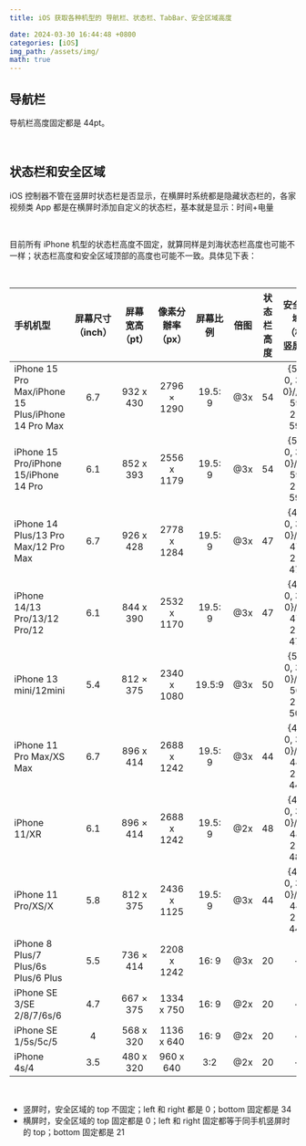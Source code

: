 ```yaml
---
title: iOS 获取各种机型的 导航栏、状态栏、TabBar、安全区域高度

date: 2024-03-30 16:44:48 +0800
categories: [iOS]
img_path: /assets/img/
math: true
---
```


## 导航栏

导航栏高度固定都是 44pt。

<br>

## 状态栏和安全区域

iOS 控制器不管在竖屏时状态栏是否显示，在横屏时系统都是隐藏状态栏的，各家视频类 App 都是在横屏时添加自定义的状态栏，基本就是显示：时间+电量

<br>

目前所有 iPhone 机型的状态栏高度不固定，就算同样是刘海状态栏高度也可能不一样；状态栏高度和安全区域顶部的高度也可能不一致。具体见下表：

<br>

| 手机机型 | 屏幕尺寸（inch） | 屏幕宽高（pt） | 像素分辦率（px） | 屏幕比例 | 倍图 | 状态栏高度 | 安全区域（横/竖屏） |
| :-----| :----: | :----: | :----: | :----: | :----: | :----: | :----: |
| iPhone 15 Pro Max/iPhone 15 Plus/iPhone 14 Pro Max | 6.7 | 932 x 430 | 2796 × 1290 | 19.5: 9 | @3x | 54 | {59, 0, 34, 0}//{0, 59, 21, 59} |
| iPhone 15 Pro/iPhone 15/iPhone 14 Pro | 6.1 | 852 x 393 | 2556 x 1179 | 19.5: 9 | @3x | 54 | {59, 0, 34, 0}/{0, 59, 21, 59} |
| iPhone 14 Plus/13 Pro Max/12 Pro Max | 6.7 | 926 x 428 | 2778 x 1284 | 19.5: 9 | @3x | 47 | {47, 0, 34, 0}/{0, 47, 21, 47} |
| iPhone 14/13 Pro/13/12 Pro/12 | 6.1 | 844 x 390 | 2532 x 1170 | 19.5: 9 | @3x | 47 | {47, 0, 34, 0}/{0, 47, 21, 47} |
| iPhone 13 mini/12mini | 5.4 | 812 × 375 | 2340 x 1080 | 19.5:9 | @3x | 50 | {50, 0, 34, 0}/{0, 50, 21, 50} |
| iPhone 11 Pro Max/XS Max | 6.7 | 896 x 414 | 2688 x 1242 | 19.5: 9 | @3x | 44 | {44, 0, 34, 0}/{0, 44, 21, 44} |
| iPhone 11/XR | 6.1 | 896 × 414 | 2688 x 1242 | 19.5: 9 | @2x | 48 | {48, 0, 34, 0}/{0, 48, 21, 48} |
| iPhone 11 Pro/XS/X | 5.8 | 812 x 375 | 2436 x 1125 | 19.5: 9 | @3x | 44 | {44, 0, 34, 0}/{0, 44, 21, 44} |
| iPhone 8 Plus/7 Plus/6s Plus/6 Plus | 5.5 | 736 × 414 | 2208 x 1242 | 16: 9 | @3x | 20 | - |
| iPhone SE 3/SE 2/8/7/6s/6 | 4.7 | 667 × 375 | 1334 x 750 | 16: 9 | @2x | 20 | - |
| iPhone SE 1/5s/5c/5 | 4 | 568 x 320 | 1136 x 640 | 16: 9 | @2x | 20 | - |
| iPhone 4s/4 | 3.5 | 480 x 320 | 960 x 640 | 3:2 | @2x | 20 | - |

<br>

* 竖屏时，安全区域的 top 不固定；left 和 right 都是 0；bottom 固定都是 34
* 横屏时，安全区域的 top 固定都是 0；left 和 right 固定都等于同手机竖屏时的 top；bottom 固定都是 21

